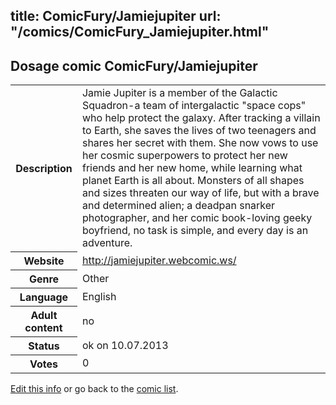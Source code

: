 title: ComicFury/Jamiejupiter
url: "/comics/ComicFury_Jamiejupiter.html"
---
Dosage comic ComicFury/Jamiejupiter
-----------------------------------------

<p id="msg"></p>
<script type="text/javascript">
if (window.location.search === '?edit_info_mail=sent_ok') {
  var elem = document.getElementById("msg");
  elem.innerHTML = 'Edited information sucessfully sent for review, which is usually done daily. Thanks!';
  elem.className = 'ok';
}
</script>
<table class="comicinfo">
<tr>
<th>Description</th><td>Jamie Jupiter is a member of the Galactic Squadron-a team of intergalactic &quot;space cops&quot; who help protect the galaxy. After tracking a villain to Earth, she saves the lives of two teenagers and shares her secret with them. She now vows to use her cosmic superpowers to protect her new friends and her new home, while learning what planet Earth is all about. Monsters of all shapes and sizes threaten our way of life, but with a brave and determined alien; a deadpan snarker photographer, and her comic book-loving geeky boyfriend, no task is simple, and every day is an adventure.</td>
</tr>
<tr>
<th>Website</th><td><a href="http://jamiejupiter.webcomic.ws/">http://jamiejupiter.webcomic.ws/</a></td>
</tr>
<tr>
<th>Genre</th><td>Other</td>
</tr>
<tr>
<th>Language</th><td>English</td>
</tr>
<tr>
<th>Adult content</th><td>no</td>
</tr>
<tr>
<th>Status</th><td>ok on 10.07.2013</td>
</tr>
<tr>
<th>Votes</th><td>0</td>
</tr>
</table>

[Edit this info](ComicFury_Jamiejupiter_edit.html) or go back to the [comic list](../comic-index.html).
